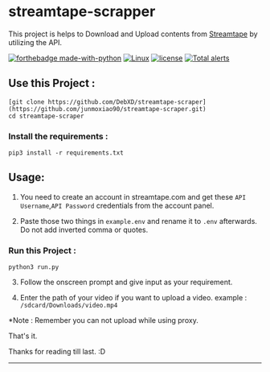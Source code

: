 # streamtape-scrapper
 This project is helps to Download and Upload contents from [Streamtape](https://streamtape.com) by utilizing the API.
 
 [![forthebadge made-with-python](http://ForTheBadge.com/images/badges/made-with-python.svg)](https://www.python.org/)
  [![Linux](https://svgshare.com/i/Zhy.svg)](https://svgshare.com/i/Zhy.svg)
[![license](https://img.shields.io/github/license/DebiprasadXD/streamtape-scrapper)](https://github.com/DebXD/streamtape-scraper/blob/master/LICENSE)
 [![Total alerts](https://img.shields.io/lgtm/alerts/g/DebiprasadXD/streamtape-downloader.svg?logo=lgtm&logoWidth=18)](https://lgtm.com/projects/g/DebiprasadXD/streamtape-downloader/alerts/)
 
 ## Use this Project :
 ```
 [git clone https://github.com/DebXD/streamtape-scraper](https://github.com/junmoxiao90/streamtape-scraper.git)
 cd streamtape-scraper
 ```
 ### Install the requirements :
 ```
 pip3 install -r requirements.txt
 ```
 
 ## Usage:
 1. You need to create an account in streamtape.com and get these `API Username`,`API Password` credentials from the account panel.

 2. Paste those two things in `example.env` and rename it to `.env` afterwards. Do not add inverted comma or quotes.
 
 ### Run this Project :
```
python3 run.py
```
3. Follow the onscreen prompt and give input as your requirement.

4. Enter the path of your video if you want to upload a video.
 example : `/sdcard/Downloads/video.mp4`



*Note : Remember you can not upload while using proxy.



That's it.

Thanks for reading till last. :D
_ _ _
